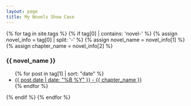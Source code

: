 ```yaml
---
layout: page
title: My Novels Show Case
---
```



{% for tag in site.tags %}
  {% if tag[0] | contains: 'novel-' %}
    {% assign novel_info = tag[0] | split: '-' %}
    {% assign novel_name = novel_info[1] %}
    {% assign chapter_name = novel_info[2] %}
    <h3>{{ novel_name }}</h3>
    <ul>
      {% for post in tag[1] | sort: "date" %}
        <li><a href="{{ post.url }}">{{ post.date | date: "%B %Y" }} - {{ chapter_name }}</a></li>
      {% endfor %}
    </ul>
  {% endif %}
{% endfor %}
